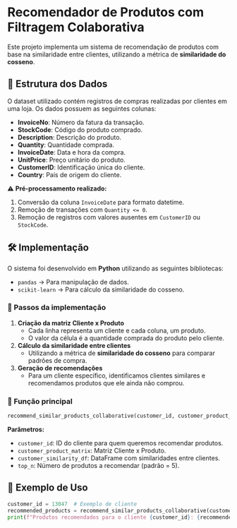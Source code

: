 # Recomendador de Produtos com Filtragem Colaborativa

Este projeto implementa um sistema de recomendação de produtos com base na similaridade entre clientes, utilizando a métrica de **similaridade do cosseno**.

## 📂 Estrutura dos Dados
O dataset utilizado contém registros de compras realizadas por clientes em uma loja. Os dados possuem as seguintes colunas:

- **InvoiceNo**: Número da fatura da transação.
- **StockCode**: Código do produto comprado.
- **Description**: Descrição do produto.
- **Quantity**: Quantidade comprada.
- **InvoiceDate**: Data e hora da compra.
- **UnitPrice**: Preço unitário do produto.
- **CustomerID**: Identificação única do cliente.
- **Country**: País de origem do cliente.

⚠️ **Pré-processamento realizado:**
1. Conversão da coluna `InvoiceDate` para formato datetime.
2. Remoção de transações com `Quantity <= 0`.
3. Remoção de registros com valores ausentes em `CustomerID` ou `StockCode`.

## 🛠️ Implementação
O sistema foi desenvolvido em **Python** utilizando as seguintes bibliotecas:

- `pandas` → Para manipulação de dados.
- `scikit-learn` → Para cálculo da similaridade do cosseno.

### 🔹 Passos da implementação
1. **Criação da matriz Cliente x Produto**
   - Cada linha representa um cliente e cada coluna, um produto.
   - O valor da célula é a quantidade comprada do produto pelo cliente.
2. **Cálculo da similaridade entre clientes**
   - Utilizando a métrica de **similaridade do cosseno** para comparar padrões de compra.
3. **Geração de recomendações**
   - Para um cliente específico, identificamos clientes similares e recomendamos produtos que ele ainda não comprou.

### 🔹 Função principal
```python
recommend_similar_products_collaborative(customer_id, customer_product_matrix, customer_similarity_df, top_n=5)
```
**Parâmetros:**
- `customer_id`: ID do cliente para quem queremos recomendar produtos.
- `customer_product_matrix`: Matriz Cliente x Produto.
- `customer_similarity_df`: DataFrame com similaridades entre clientes.
- `top_n`: Número de produtos a recomendar (padrão = 5).

## 🚀 Exemplo de Uso
```python
customer_id = 13047  # Exemplo de cliente
recommended_products = recommend_similar_products_collaborative(customer_id, customer_product_matrix, customer_similarity_df, top_n=5)
print(f"Produtos recomendados para o cliente {customer_id}: {recommended_products}")
```